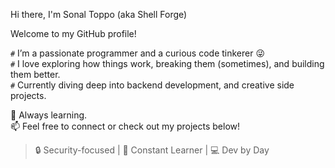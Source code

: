 Hi there, I'm Sonal Toppo (aka Shell Forge)

Welcome to my GitHub profile!

`#` I’m a passionate programmer and a curious code tinkerer 😜  
`#` I love exploring how things work, breaking them (sometimes), and building them better.  
`#` Currently diving deep into backend development, and creative side projects.

🚀 Always learning.  
📫 Feel free to connect or check out my projects below!

> 🔒 Security-focused | 🧠 Constant Learner | 💻 Dev by Day

